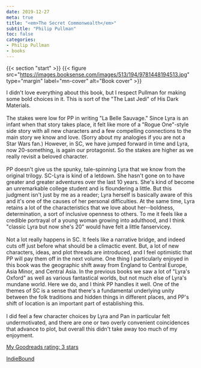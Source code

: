 ```yaml
---
date: 2019-12-27
meta: true
title: "<em>The Secret Commonwealth</em>"
subtitle: "Philip Pullman"
toc: false
categories:
- Philip Pullman
- books
---
```


{{< section "start" >}}
{{< figure src="https://images.booksense.com/images/513/194/9781448194513.jpg" type="margin" label="mn-cover" alt="Book cover" >}}

I didn't love everything about this book, but I respect Pullman for making some bold choices in it. This is sort of the "The Last Jedi" of His Dark Materials.<br /><br />The stakes were low for PP in writing "La Belle Sauvage." Since Lyra is an infant when that story takes place, it felt like more of a "Rogue One"-style side story with all new characters and a few compelling connections to the main story we know and love. (Sorry about my analogies if you are not a Star Wars fan.) However, in SC, we have jumped forward in time and Lyra, now 20-something, is again our protagonist. So the stakes are higher as we really revisit a beloved character.<br /><br />PP doesn't give us the spunky, tale-spinning Lyra that we know from the original trilogy. SC-Lyra is kind of a letdown. She hasn't gone on to have greater and greater adventures over the last 10 years. She's kind of become an unremarkable college student and is floundering a little. But this judgment isn't just by me as a reader; Lyra herself is basically aware of this and it's one of the causes of her personal difficulties. At the same time, Lyra retains a lot of the characteristics that we love about her--boldness, determination, a sort of inclusive openness to others. To me it feels like a credible portrayal of a young woman growing into adulthood, and I think "classic Lyra but now she's 20" would have felt a little fanservicey.<br /><br />Not a lot really happens in SC. It feels like a narrative bridge, and indeed cuts off just before what should be a climactic event. But, a lot of new characters, ideas, and plot threads are introduced, and I feel optimistic that PP will pay them off in the next volume. One thing I particularly enjoyed in this book was the geographic shift away from England to Central Europe, Asia Minor, and Central Asia. In the previous books we saw a lot of "Lyra's Oxford" as well as various fantastical worlds, but not much else of Lyra's mundane world. Here we do, and I think PP handles it well. One of the themes of SC is a sense that there's a fundamental underlying unity between the folk traditions and hidden things in different places, and PP's shift of location is an important part of establishing this.<br /><br />I did feel a few character choices by Lyra and Pan in particular felt undermotivated, and there are one or two overly convenient coincidences that advance to plot, but overall this didn't take away too much of my enjoyment.

[My Goodreads rating: 3 stars](https://www.goodreads.com/review/show/3059615818)  

[IndieBound](https://www.indiebound.org/book/9781448194513)
